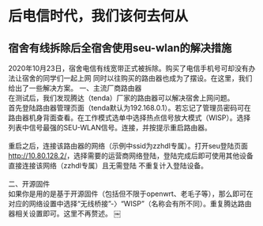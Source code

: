 # 后电信时代，我们该何去何从
## 宿舍有线拆除后全宿舍使用seu-wlan的解决措施

2020年10月23日，宿舍电信有线宽带正式被拆除。购买了电信手机号可却没有办法让宿舍的同学们一起上网 同时以往购买的路由器也成为了摆设。在这里，我们给出了一些解决方案。 
一、主流厂商路由器  
在测试后，我们发现腾达（tenda）厂家的路由器可以解决宿舍上网问题。  
首先登陆路由器管理页面（tenda默认为192.168.0.1）。若忘记了管理员密码可在路由器机身背面查看。在工作模式选单中选择热点信号放大模式（WISP）。选择列表中信号最强的SEU-WLAN信号。连接，并按提示重启路由器。<br/>  
重启之后，连接该路由器的网络（示例中ssid为zzhdl专属）。打开seu登陆页面<http://10.80.128.2/>，选择需要的运营商网络登陆，登陆完成后即可使用其他设备直接连接该网络（zzhdl专属）且无需登陆 不重复计入登陆设备。<br/>  
二、开源固件  
如果你是用的是基于开源固件（包括但不限于openwrt、老毛子等），那么即可在对应的网络设置中选择“无线桥接”-〉“WISP”（名称会有所不同）。重复腾达路由器相关设置即可。这里不再赘述。
￼